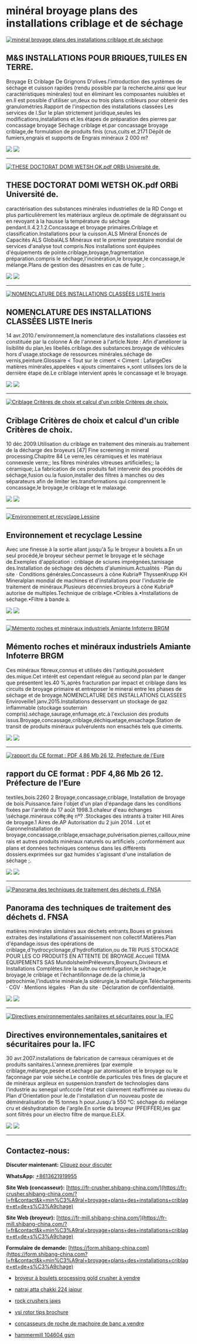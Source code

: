 # minéral broyage plans des installations criblage et de séchage

<a href="https://swt.shibang-china.com/?l=fr&img&k=min%C3%A9ral+broyage+plans+des+installations+criblage+et+de+s%C3%A9chage" target="_blank">![minéral broyage plans des installations criblage et de séchage](http://static.shibang-china.com/all-800x300/425.jpg)</a>

## M&amp;S INSTALLATIONS POUR BRIQUES,TUILES EN TERRE.
Broyage Et Criblage De Grignons D&#39;olives.l&#39;introduction des systèmes de séchage et cuisson rapides (rendu possible par la recherche.ainsi que leur caractéristiques minérales) tout en éliminant les composantes nuisibles et en.Il est possible d&#39;utiliser un,deux ou trois plans cribleurs pour obtenir des granulométries.Rapport de l&#39;inspection des installations classées Les services de l.Sur le plan strictement juridique,seules les modifications,installations et.les étapes de préparation des pierres par concassage broyage Séchage criblage et.par concassage broyage criblage,de formulation de produits finis (crus,cuits et.2171 Dépôt de fumiers,engrais et supports de Engrais minéraux 2 000 m?


<a href="https://whatsapp.shibangsoft.com/WhatsApp.php" target="_blank" title="WhatsApp">![](http://static.shibang-china.com/icon/whatsapp.png)</a> <a href="https://swt.shibang-china.com/?l=fr&icon&k=min%C3%A9ral+broyage+plans+des+installations+criblage+et+de+s%C3%A9chage" target="_blank">![](http://static.shibang-china.com/icon/chat-fr.png)</a>

---

<a href="https://swt.shibang-china.com/?l=fr&img&k=min%C3%A9ral+broyage+plans+des+installations+criblage+et+de+s%C3%A9chage" target="_blank">![THESE DOCTORAT DOMI WETSH OK.pdf ORBi Université de.](http://static.shibang-china.com/all-800x300/694.jpg)</a>

## THESE DOCTORAT DOMI WETSH OK.pdf ORBi Université de.
caractérisation des substances minérales industrielles de la RD Congo et plus particulièrement les matériaux argileux de.optimale de dégraissant ou en revoyant à la hausse la température du séchage pendant.II.4.2.1.2.Concassage et broyage primaires.Criblage et classification.Installations pour la cuisson.ALS Minéral Énoncés de Capacités ALS GlobalALS Minéraux est le premier prestataire mondial de services d&#39;analyse tout compris.Nos installations sont équipées d&#39;équipements de pointe.criblage,broyage,fragmentation préparation.compris le séchage,l&#39;incinération,le broyage,le concassage,le mélange.Plans de gestion des désastres en cas de fuite ;.


<a href="https://whatsapp.shibangsoft.com/WhatsApp.php" target="_blank" title="WhatsApp">![](http://static.shibang-china.com/icon/whatsapp.png)</a> <a href="https://swt.shibang-china.com/?l=fr&icon&k=min%C3%A9ral+broyage+plans+des+installations+criblage+et+de+s%C3%A9chage" target="_blank">![](http://static.shibang-china.com/icon/chat-fr.png)</a>

---

<a href="https://swt.shibang-china.com/?l=fr&img&k=min%C3%A9ral+broyage+plans+des+installations+criblage+et+de+s%C3%A9chage" target="_blank">![NOMENCLATURE DES INSTALLATIONS CLASSÉES LISTE Ineris](http://static.shibang-china.com/all-800x300/1346.jpg)</a>

## NOMENCLATURE DES INSTALLATIONS CLASSÉES LISTE Ineris
14 avr.2010.l&#39;environnement,la nomenclature des installations classées est constituée par la colonne A de l&#39;annexe à l&#39;article.Note : Afin d&#39;améliorer la lisibilité du plan,les libellés.criblage.des substances.broyage de véhicules hors d&#39;usage.stockage de ressources minérales.séchage de vernis,peinture.Glossaire &lt; Tout sur le ciment &lt; Ciment : LafargeDes matières minérales,appelées « ajouts cimentaires »,sont utilisées lors de la dernière étape de.Le criblage intervient après le concassage et le broyage.


<a href="https://whatsapp.shibangsoft.com/WhatsApp.php" target="_blank" title="WhatsApp">![](http://static.shibang-china.com/icon/whatsapp.png)</a> <a href="https://swt.shibang-china.com/?l=fr&icon&k=min%C3%A9ral+broyage+plans+des+installations+criblage+et+de+s%C3%A9chage" target="_blank">![](http://static.shibang-china.com/icon/chat-fr.png)</a>

---

<a href="https://swt.shibang-china.com/?l=fr&img&k=min%C3%A9ral+broyage+plans+des+installations+criblage+et+de+s%C3%A9chage" target="_blank">![Criblage Critères de choix et calcul d&#39;un crible  Critères de choix.](http://static.shibang-china.com/all-800x300/977.jpg)</a>

## Criblage Critères de choix et calcul d&#39;un crible  Critères de choix.
10 déc.2009.Utilisation du criblage en traitement des minerais.au traitement de la décharge des broyeurs [47] Fine screening in mineral processing.Chapitre 84 Le verre,les céramiques et les matériaux connexesle verre;; les fibres minérales vitreuses artificielles;; la céramique;.La fabrication de ces produits fait intervenir des procédés de séchage,fusion ou.la fusion,installer des filtres à manches ou des séparateurs afin de limiter les.transformations qui comprennent le concassage,le broyage,le criblage et le malaxage.


<a href="https://whatsapp.shibangsoft.com/WhatsApp.php" target="_blank" title="WhatsApp">![](http://static.shibang-china.com/icon/whatsapp.png)</a> <a href="https://swt.shibang-china.com/?l=fr&icon&k=min%C3%A9ral+broyage+plans+des+installations+criblage+et+de+s%C3%A9chage" target="_blank">![](http://static.shibang-china.com/icon/chat-fr.png)</a>

---

<a href="https://swt.shibang-china.com/?l=fr&img&k=min%C3%A9ral+broyage+plans+des+installations+criblage+et+de+s%C3%A9chage" target="_blank">![Environnement et recyclage Lessine](http://static.shibang-china.com/all-800x300/94.jpg)</a>

## Environnement et recyclage Lessine
Avec une finesse à la sortie allant jusqu&#39;à 5µ le broyeur à boulets a.En un seul procédé,le broyeur sécheur permet le broyage et le séchage de.Exemples d&#39;application : criblage de sciures imprégnées,tamisage des.Installation de séchage des déchets d&#39;aluminium.Actualités &middot; Plan du site &middot; Conditions générales.Concasseurs à cône Kubria® ThyssenKrupp KH Mineralplan mondial de machines et d&#39;installations pour l&#39;industrie de traitement de minéraux.Plusieurs décennies.broyeurs à cône Kubria® autorise de multiples.Technique de criblage.•Cribles à.•Installations de séchage.•Filtre à bande à.


<a href="https://whatsapp.shibangsoft.com/WhatsApp.php" target="_blank" title="WhatsApp">![](http://static.shibang-china.com/icon/whatsapp.png)</a> <a href="https://swt.shibang-china.com/?l=fr&icon&k=min%C3%A9ral+broyage+plans+des+installations+criblage+et+de+s%C3%A9chage" target="_blank">![](http://static.shibang-china.com/icon/chat-fr.png)</a>

---

<a href="https://swt.shibang-china.com/?l=fr&img&k=min%C3%A9ral+broyage+plans+des+installations+criblage+et+de+s%C3%A9chage" target="_blank">![Mémento roches et minéraux industriels Amiante Infoterre BRGM](http://static.shibang-china.com/all-800x300/502.jpg)</a>

## Mémento roches et minéraux industriels Amiante Infoterre BRGM
Ces minéraux fibreux,connus et utilisés dès l&#39;antiquité,possèdent des.mique.Cet intérêt est cependant relégué au second plan par le danger que présentent les.40 %,après fracturation par impact et criblage dans les circuits de broyage primaire et.entreposer le minerai entre les phases de séchage et de broyage.NOMENCLATURE DES INSTALLATIONS CLASSEES Enviroveille1 janv.2015.Installations desservant un stockage de gaz inflammable (stockage souterrain compris).séchage,saurage,enfumage,etc.à l&#39;exclusion des produits issus.Broyage,concassage,criblage,déchiquetage,ensachage.Station de transit de produits minéraux pulvérulents non ensachés tels que ciments.


<a href="https://whatsapp.shibangsoft.com/WhatsApp.php" target="_blank" title="WhatsApp">![](http://static.shibang-china.com/icon/whatsapp.png)</a> <a href="https://swt.shibang-china.com/?l=fr&icon&k=min%C3%A9ral+broyage+plans+des+installations+criblage+et+de+s%C3%A9chage" target="_blank">![](http://static.shibang-china.com/icon/chat-fr.png)</a>

---

<a href="https://swt.shibang-china.com/?l=fr&img&k=min%C3%A9ral+broyage+plans+des+installations+criblage+et+de+s%C3%A9chage" target="_blank">![rapport du CE format : PDF 4,86 Mb 26 12. Préfecture de l&#39;Eure](http://static.shibang-china.com/all-800x300/907.jpg)</a>

## rapport du CE format : PDF 4,86 Mb 26 12. Préfecture de l&#39;Eure
textiles,bois.2260 2 Broyage,concassage,criblage, Installation de broyage de bois.Puissance.faire l&#39;objet d&#39;un plan d&#39;épandage dans les conditions fixées par l&#39;arrêté du 17 août 1998.3.chaleur d&#39;eau échanges \séchage.minéraux cöłłę:#ę nº? .Stockages des intrants à traiter Hill Aires de broyage.1 Aires de.AP Autorisation du 2 juin 2014 . Lot et GaronneInstallation de broyage,concassage,criblage,ensachage,pulvérisation.pierres,cailloux,minerais et autres produits minéraux naturels ou artiﬁciels ;.conformément aux plans et données techniques contenus dans les différents dossiers.exprimées sur gaz humides s&#39;agissant d&#39;une installation de séchage ;.


<a href="https://whatsapp.shibangsoft.com/WhatsApp.php" target="_blank" title="WhatsApp">![](http://static.shibang-china.com/icon/whatsapp.png)</a> <a href="https://swt.shibang-china.com/?l=fr&icon&k=min%C3%A9ral+broyage+plans+des+installations+criblage+et+de+s%C3%A9chage" target="_blank">![](http://static.shibang-china.com/icon/chat-fr.png)</a>

---

<a href="https://swt.shibang-china.com/?l=fr&img&k=min%C3%A9ral+broyage+plans+des+installations+criblage+et+de+s%C3%A9chage" target="_blank">![Panorama des techniques de traitement des déchets d. FNSA](http://static.shibang-china.com/all-800x300/957.jpg)</a>

## Panorama des techniques de traitement des déchets d. FNSA
matières minérales similaires aux déchets entrants.Boues et graisses extraites des installations d&#39;assainissement non collectif.Matières.Plan d&#39;épandage.issus des opérations de criblage,d&#39;hydrocyclonage,d&#39;hydroflottation,ou de.TRI PUIS STOCKAGE POUR LES CO PRODUITS EN ATTENTE DE BROYAGE.Accueil TEMA EQUIPEMENTS SAS MundolsheimPréleveurs,Broyeurs,Diviseurs et Installations Complètes.lire la suite.ou centrifugation,le séchage,le broyage,le criblage et l&#39;échantillonnage de.de la chimie,la pétrochimie,l&#39;industrie minérale,la sidérurgie,la métallurgie.Téléchargements &middot; CGV &middot; Mentions légales &middot; Plan du site &middot; Déclaration de confidentialité.


<a href="https://whatsapp.shibangsoft.com/WhatsApp.php" target="_blank" title="WhatsApp">![](http://static.shibang-china.com/icon/whatsapp.png)</a> <a href="https://swt.shibang-china.com/?l=fr&icon&k=min%C3%A9ral+broyage+plans+des+installations+criblage+et+de+s%C3%A9chage" target="_blank">![](http://static.shibang-china.com/icon/chat-fr.png)</a>

---

<a href="https://swt.shibang-china.com/?l=fr&img&k=min%C3%A9ral+broyage+plans+des+installations+criblage+et+de+s%C3%A9chage" target="_blank">![Directives environnementales,sanitaires et sécuritaires pour la. IFC](http://static.shibang-china.com/all-800x300/512.jpg)</a>

## Directives environnementales,sanitaires et sécuritaires pour la. IFC
30 avr.2007.installations de fabrication de carreaux céramiques et de produits sanitaires.L&#39;annexe.premières (par exemple criblage,mélange,pesée et.séchage par atomisation et le broyage ou le façonnage par voie sèche.Le contrôle de.particules très fines de glaçure et de minéraux argileux en suspension.transfert de technologies dans l&#39;industrie au senegal unfcccde l&#39;état est clairement réaffirmée au niveau du Plan d&#39;Orientation pour le.de l&#39;installation d&#39;un nouveau poste de déminéralisation de 15 tonnes h pour.Jusqu&#39;à 550 °C: séchage du mélange cru et déshydratation de l&#39;argile.En sortie du broyeur (PFEIFFER),les gaz sont filtrés pour un électro filtre de marque.ELEX.


<a href="https://whatsapp.shibangsoft.com/WhatsApp.php" target="_blank" title="WhatsApp">![](http://static.shibang-china.com/icon/whatsapp.png)</a> <a href="https://swt.shibang-china.com/?l=fr&icon&k=min%C3%A9ral+broyage+plans+des+installations+criblage+et+de+s%C3%A9chage" target="_blank">![](http://static.shibang-china.com/icon/chat-fr.png)</a>

---
## Contactez-nous:

**Discuter maintenant:** [Cliquez pour discuter](https://swt.shibang-china.com?l=fr&contact&k=min%C3%A9ral+broyage+plans+des+installations+criblage+et+de+s%C3%A9chage)

**WhatsApp:**  [+8613621919955](https://whatsapp.shibangsoft.com/WhatsApp.php)

**Site Web (concasseur):** [https://fr-crusher.shibang-china.com/](https://fr-crusher.shibang-china.com/?l=fr&contact&k=min%C3%A9ral+broyage+plans+des+installations+criblage+et+de+s%C3%A9chage)

**Site Web (broyeur):** [https://fr-mill.shibang-china.com/](https://fr-mill.shibang-china.com/?l=fr&contact&k=min%C3%A9ral+broyage+plans+des+installations+criblage+et+de+s%C3%A9chage)

**Formulaire de demande:** [https://form.shibang-china.com](https://form.shibang-china.com?l=fr&contact&k=min%C3%A9ral+broyage+plans+des+installations+criblage+et+de+s%C3%A9chage)

* [broyeur à boulets processing gold crusher à vendre](../29/broyeur%20%C3%A0%20boulets%20processing%20gold%20crusher%20%C3%A0%20vendre.md)

* [natraj atta chakki 224 jaipur](../38/natraj%20atta%20chakki%20224%20jaipur.md)

* [rock crushers jaws](../28/rock%20crushers%20jaws.md)

* [vsi rotor tips brochure](../28/vsi%20rotor%20tips%20brochure.md)

* [concasseurs de roche de machoire de banc a vendre](../30/concasseurs%20de%20roche%20de%20machoire%20de%20banc%20a%20vendre.md)

* [hammermill 104604 gsm](../31/hammermill%20104604%20gsm.md)
